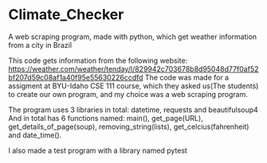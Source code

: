 # Climate_Checker
A web scraping program, made with python, which get weather information from a city in Brazil

This code gets information from the following website: https://weather.com/weather/tenday/l/829942c703678b8d95048d77f0af52bf207d59c08af1a40f95e55630226ccdfd
The code was made for a assigment at BYU-Idaho CSE 111 course, which they asked us(The students) to create our own program, and my choice was a web scraping program.

The program uses 3 libraries in total: datetime, requests and beautifulsoup4
And in total has 6 functions named: main(), get_page(URL), get_details_of_page(soup), removing_string(lists), get_celcius(fahrenheit) and date_time().

I also made a test program with a library named pytest
